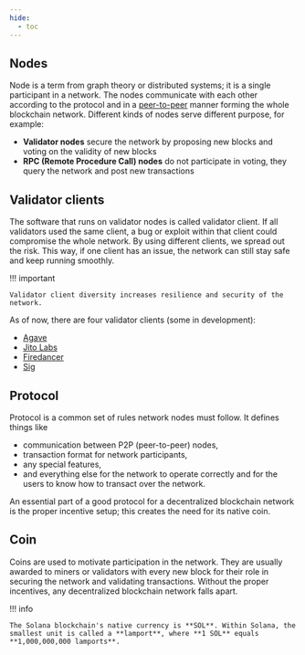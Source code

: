 ```yaml
---
hide:
  - toc
---
```


## Nodes

Node is a term from graph theory or distributed systems; it is a single participant in a network. The nodes communicate with each other according to the protocol and in a [peer-to-peer](https://en.wikipedia.org/wiki/Peer-to-peer) manner forming the whole blockchain network. Different kinds of nodes serve different purpose, for example:

- **Validator nodes** secure the network by proposing new blocks and voting on the validity of new blocks
- **RPC (Remote Procedure Call) nodes** do not participate in voting, they query the network and post new transactions

## Validator clients

The software that runs on validator nodes is called validator client. If all validators used the same client, a bug or exploit within that client could compromise the whole network. By using different clients, we spread out the risk. This way, if one client has an issue, the network can still stay safe and keep running smoothly.

!!! important

    Validator client diversity increases resilience and security of the network.

As of now, there are four validator clients (some in development):

- [Agave](https://www.anza.xyz/#validator)
- [Jito Labs](https://www.jito.wtf/validators/)
- [Firedancer](https://www.helius.dev/blog/what-is-firedancer)
- [Sig](https://www.syndica.io/sig)


## Protocol

Protocol is a common set of rules network nodes must follow. It defines things like

- communication between P2P (peer-to-peer) nodes,
- transaction format for network participants,
- any special features,
- and everything else for the network to operate correctly and for the users to know how to transact over the network.

An essential part of a good protocol for a decentralized blockchain network is the proper incentive setup; this creates the need for its native coin.

## Coin

Coins are used to motivate participation in the network. They are usually awarded to miners or validators with every new block for their role in securing the network and validating transactions. Without the proper incentives, any decentralized blockchain network falls apart.

!!! info

    The Solana blockchain's native currency is **SOL**. Within Solana, the smallest unit is called a **lamport**, where **1 SOL** equals **1,000,000,000 lamports**.

